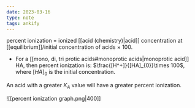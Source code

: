 ```yaml
---
date: 2023-03-16
type: note
tags: ankify
---
```


percent ionization = ionized [[acid (chemistry)|acid]] concentration at [[equilibrium]]/initial concentration of acids $\times$ 100.
- For a [[mono, di, tri protic acids#monoprotic acids|monoprotic acid]] HA, then percent ionization is: $\frac{[H^+]}{[HA]_{0}}\times 100$, where $[HA]_{0}$ is the initial concentration.

An acid with a greater $K_{A}$ value will have a greater percent ionization.

![[percent ionization graph.png|400]]

